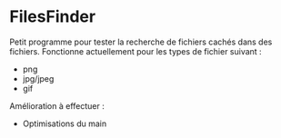 # FilesFinder
Petit programme pour tester la recherche de fichiers cachés dans des fichiers.
Fonctionne actuellement pour les types de fichier suivant :
- png
- jpg/jpeg
- gif

Amélioration à effectuer :
- Optimisations du main
